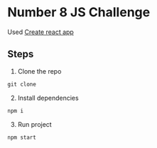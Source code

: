 # Number 8 JS Challenge

Used [Create react app](https://github.com/facebook/create-react-app)

## Steps
1. Clone the repo
```javascript
git clone
```

2. Install dependencies
```javascript
npm i
```

3. Run project
```javascript
npm start
```
